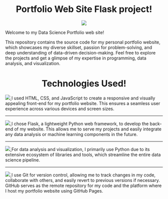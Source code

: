 <h1 align="center">Portfolio Web Site Flask project!</h1>

<p align="center">
  <a href="https://skillicons.dev">
    <img src="https://skillicons.dev/icons?i=html,css,javascript,python,flask" />
  </a>
</p>


Welcome to my Data Science Portfolio web site! 

This repository contains the source code for my personal portfolio website, which showcases my diverse skillset, passion for problem-solving, and deep understanding of data-driven decision-making. Feel free to explore the projects and get a glimpse of my expertise in programming, data analysis, and visualization.

<h1 align="center">Technologies Used!</h1>


<a href="https://skillicons.dev">
    <img src="https://skillicons.dev/icons?i=html,css,javascript" />
</a> I used HTML, CSS, and JavaScript to create a responsive and visually appealing front-end for my portfolio website. This ensures a seamless user experience across various devices and screen sizes.
<hr>
<a href="https://skillicons.dev">
    <img src="https://skillicons.dev/icons?i=flask" />
</a> I chose Flask, a lightweight Python web framework, to develop the back-end of my website. This allows me to serve my projects and easily integrate any data analysis or machine learning components in the future.
<hr>
<a href="https://skillicons.dev">
    <img src="https://skillicons.dev/icons?i=python" />
</a> For data analysis and visualization, I primarily use Python due to its extensive ecosystem of libraries and tools, which streamline the entire data science pipeline.
<hr>
<a href="https://skillicons.dev">
    <img src="https://skillicons.dev/icons?i=git" />
</a> I use Git for version control, allowing me to track changes in my code, collaborate with others, and easily revert to previous versions if necessary. GitHub serves as the remote repository for my code and the platform where I host my portfolio website using GitHub Pages.
